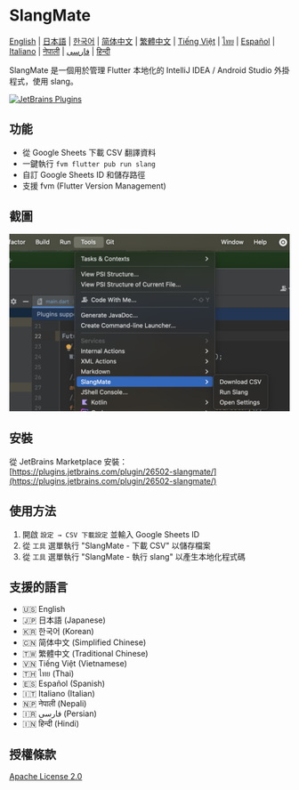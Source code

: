 # SlangMate

[English](../README.md) | [日本語](README_ja.md) | [한국어](README_ko.md) | [简体中文](README_zh-CN.md) | [繁體中文](README_zh-TW.md) | [Tiếng Việt](README_vi.md) | [ไทย](README_th.md) | [Español](README_es.md) | [Italiano](README_it.md) | [नेपाली](README_ne.md) | [فارسی](README_fa.md) | [हिन्दी](README_hi.md)

SlangMate 是一個用於管理 Flutter 本地化的 IntelliJ IDEA / Android Studio 外掛程式，使用 slang。

[![JetBrains Plugins](https://img.shields.io/jetbrains/plugin/v/26502-slangmate)](https://plugins.jetbrains.com/plugin/26502-slangmate/)

## 功能

- 從 Google Sheets 下載 CSV 翻譯資料
- 一鍵執行 `fvm flutter pub run slang`
- 自訂 Google Sheets ID 和儲存路徑
- 支援 fvm (Flutter Version Management)

## 截圖

![工具選單](../misc/tools.png)

## 安裝

從 JetBrains Marketplace 安裝：
[https://plugins.jetbrains.com/plugin/26502-slangmate/](https://plugins.jetbrains.com/plugin/26502-slangmate/)

## 使用方法

1. 開啟 `設定 → CSV 下載設定` 並輸入 Google Sheets ID
2. 從 `工具` 選單執行 "SlangMate - 下載 CSV" 以儲存檔案
3. 從 `工具` 選單執行 "SlangMate - 執行 slang" 以產生本地化程式碼

## 支援的語言

- 🇺🇸 English
- 🇯🇵 日本語 (Japanese)
- 🇰🇷 한국어 (Korean)
- 🇨🇳 简体中文 (Simplified Chinese)
- 🇹🇼 繁體中文 (Traditional Chinese)
- 🇻🇳 Tiếng Việt (Vietnamese)
- 🇹🇭 ไทย (Thai)
- 🇪🇸 Español (Spanish)
- 🇮🇹 Italiano (Italian)
- 🇳🇵 नेपाली (Nepali)
- 🇮🇷 فارسی (Persian)
- 🇮🇳 हिन्दी (Hindi)

## 授權條款

[Apache License 2.0](../LICENSE) 